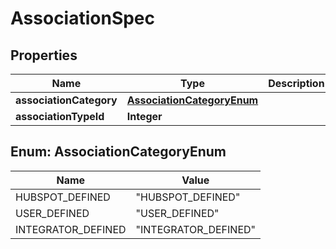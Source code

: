 

# AssociationSpec


## Properties

| Name | Type | Description | Notes |
|------------ | ------------- | ------------- | -------------|
|**associationCategory** | [**AssociationCategoryEnum**](#AssociationCategoryEnum) |  |  |
|**associationTypeId** | **Integer** |  |  |



## Enum: AssociationCategoryEnum

| Name | Value |
|---- | -----|
| HUBSPOT_DEFINED | &quot;HUBSPOT_DEFINED&quot; |
| USER_DEFINED | &quot;USER_DEFINED&quot; |
| INTEGRATOR_DEFINED | &quot;INTEGRATOR_DEFINED&quot; |



